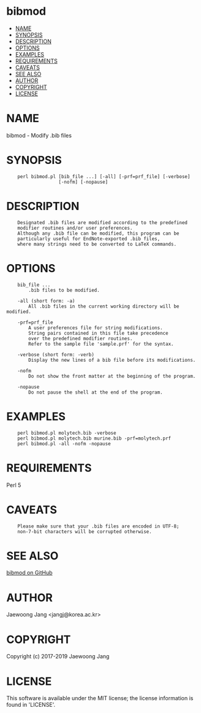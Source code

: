 # bibmod

<?xml version="1.0" ?>
<!DOCTYPE html PUBLIC "-//W3C//DTD XHTML 1.0 Strict//EN" "http://www.w3.org/TR/xhtml1/DTD/xhtml1-strict.dtd">
<html xmlns="http://www.w3.org/1999/xhtml">
<head>
<meta http-equiv="content-type" content="text/html; charset=utf-8" />
<link rev="made" href="mailto:" />
</head>

<body>



<ul id="index">
  <li><a href="#NAME">NAME</a></li>
  <li><a href="#SYNOPSIS">SYNOPSIS</a></li>
  <li><a href="#DESCRIPTION">DESCRIPTION</a></li>
  <li><a href="#OPTIONS">OPTIONS</a></li>
  <li><a href="#EXAMPLES">EXAMPLES</a></li>
  <li><a href="#REQUIREMENTS">REQUIREMENTS</a></li>
  <li><a href="#CAVEATS">CAVEATS</a></li>
  <li><a href="#SEE-ALSO">SEE ALSO</a></li>
  <li><a href="#AUTHOR">AUTHOR</a></li>
  <li><a href="#COPYRIGHT">COPYRIGHT</a></li>
  <li><a href="#LICENSE">LICENSE</a></li>
</ul>

<h1 id="NAME">NAME</h1>

<p>bibmod - Modify .bib files</p>

<h1 id="SYNOPSIS">SYNOPSIS</h1>

<pre><code>    perl bibmod.pl [bib_file ...] [-all] [-prf=prf_file] [-verbose]
                   [-nofm] [-nopause]</code></pre>

<h1 id="DESCRIPTION">DESCRIPTION</h1>

<pre><code>    Designated .bib files are modified according to the predefined
    modifier routines and/or user preferences.
    Although any .bib file can be modified, this program can be
    particularly useful for EndNote-exported .bib files,
    where many strings need to be converted to LaTeX commands.</code></pre>

<h1 id="OPTIONS">OPTIONS</h1>

<pre><code>    bib_file ...
        .bib files to be modified.

    -all (short form: -a)
        All .bib files in the current working directory will be modified.

    -prf=prf_file
        A user preferences file for string modifications.
        String pairs contained in this file take precedence
        over the predefined modifier routines.
        Refer to the sample file &#39;sample.prf&#39; for the syntax.

    -verbose (short form: -verb)
        Display the new lines of a bib file before its modifications.

    -nofm
        Do not show the front matter at the beginning of the program.

    -nopause
        Do not pause the shell at the end of the program.</code></pre>

<h1 id="EXAMPLES">EXAMPLES</h1>

<pre><code>    perl bibmod.pl molytech.bib -verbose
    perl bibmod.pl molytech.bib murine.bib -prf=molytech.prf
    perl bibmod.pl -all -nofm -nopause</code></pre>

<h1 id="REQUIREMENTS">REQUIREMENTS</h1>

<p>Perl 5</p>

<h1 id="CAVEATS">CAVEATS</h1>

<pre><code>    Please make sure that your .bib files are encoded in UTF-8;
    non-7-bit characters will be corrupted otherwise.</code></pre>

<h1 id="SEE-ALSO">SEE ALSO</h1>

<p><a href="https://github.com/jangcom/bibmod">bibmod on GitHub</a></p>

<h1 id="AUTHOR">AUTHOR</h1>

<p>Jaewoong Jang &lt;jangj@korea.ac.kr&gt;</p>

<h1 id="COPYRIGHT">COPYRIGHT</h1>

<p>Copyright (c) 2017-2019 Jaewoong Jang</p>

<h1 id="LICENSE">LICENSE</h1>

<p>This software is available under the MIT license; the license information is found in &#39;LICENSE&#39;.</p>


</body>

</html>
